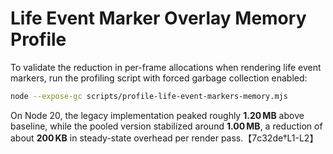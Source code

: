 # Life Event Marker Overlay Memory Profile

To validate the reduction in per-frame allocations when rendering life event markers, run the profiling script with forced garbage collection enabled:

```bash
node --expose-gc scripts/profile-life-event-markers-memory.mjs
```

On Node 20, the legacy implementation peaked roughly **1.20 MB** above baseline, while the pooled version stabilized around **1.00 MB**, a reduction of about **200 KB** in steady-state overhead per render pass.【7c32de†L1-L2】
